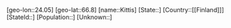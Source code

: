 ﻿---
location: [66.8,24.05]
type: City
tags:
- geo/City


SpocWebEntityId: 31474
isDeleted: false
confidential: public

---
[geo-lon::24.05]
[geo-lat::66.8]
[name::Kittis]
[State::]
[Country::[[Finland]]]
[StateId::]
[Population::]
[Unknown::]

